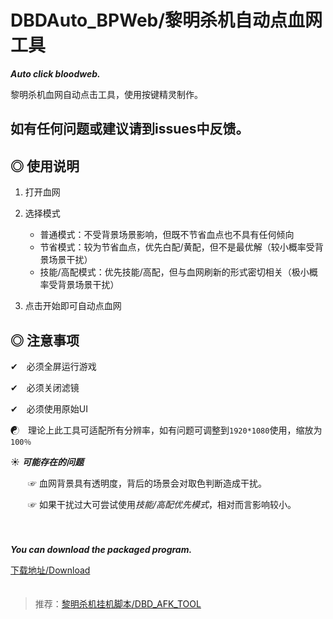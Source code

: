 # DBDAuto_BPWeb/黎明杀机自动点血网工具
***Auto click  bloodweb.***  
  
黎明杀机血网自动点击工具，使用按键精灵制作。  
  
      
        
## 如有任何问题或建议请到issues中反馈。
  
## ◎ 使用说明  

1. 打开血网  
  
2. 选择模式   
    - 普通模式：不受背景场景影响，但既不节省血点也不具有任何倾向  
    - 节省模式：较为节省血点，优先白配/黄配，但不是最优解（较小概率受背景场景干扰）  
    - 技能/高配模式：优先技能/高配，但与血网刷新的形式密切相关（极小概率受背景场景干扰）  
  
3. 点击开始即可自动点血网  
  
  
## ◎ 注意事项  

✔　必须全屏运行游戏  
  
✔　必须关闭滤镜  
  
✔　必须使用原始UI　
      
☯　理论上此工具可适配所有分辨率，如有问题可调整到`1920*1080`使用，缩放为`100％`   
  
☀ ***可能存在的问题***  
  
　　☞ 血网背景具有透明度，背后的场景会对取色判断造成干扰。  
   
　　☞ 如果干扰过大可尝试使用*技能/高配优先模式*，相对而言影响较小。  
　  
　  
     
***You can download the packaged program.***  

[下载地址/Download](https://github.com/WKhistory/DBDAuto_BPWeb/releases)  
　　
  
> 推荐：[黎明杀机挂机脚本/DBD_AFK_TOOL](https://github.com/maskrs/DBD_AFK_TOOL/releases)　　
　　
  
